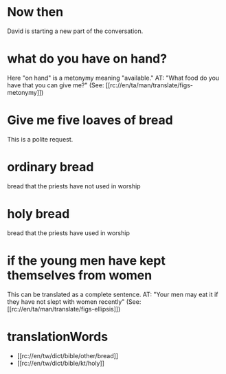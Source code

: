 # Now then

David is starting a new part of the conversation.

# what do you have on hand?

Here "on hand" is a metonymy meaning "available." AT: "What food do you have that you can give me?" (See: [[rc://en/ta/man/translate/figs-metonymy]])

# Give me five loaves of bread

This is a polite request.

# ordinary bread

bread that the priests have not used in worship

# holy bread

bread that the priests have used in worship

# if the young men have kept themselves from women

This can be translated as a complete sentence. AT: "Your men may eat it if they have not slept with women recently" (See: [[rc://en/ta/man/translate/figs-ellipsis]])

# translationWords

* [[rc://en/tw/dict/bible/other/bread]]
* [[rc://en/tw/dict/bible/kt/holy]]